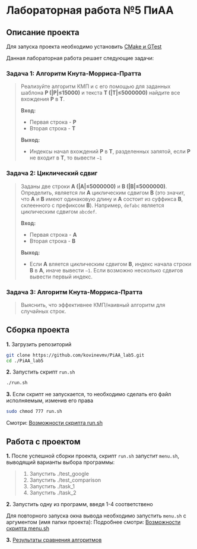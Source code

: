 # Лабораторная работа №5 ПиАА

## Описание проекта

Для запуска проекта необходимо установить [CMake и GTest](/doc/howtoinstall.md)

Данная лабораторная работа решает следующие задачи:

### Задача 1: Алгоритм Кнута-Морриса-Пратта

 > Реализуйте алгоритм КМП и с его помощью для заданных шаблона **P (|P|≤15000)** и текста **T (|T|≤5000000)** найдите все вхождения **P** в **T**.
 > 
 > **Вход:**
 >  * Первая строка - **P** 
 >  * Вторая строка - **T**
 > 
 > 
 > **Выход:**
 >  * Индексы начал вхождений **P** в **T**, разделенных запятой, если **P** не входит в **T**, то вывести `−1`


### Задача 2: Циклический сдвиг

 > Заданы две строки **A (|A|≤5000000)** и **B (|B|≤5000000)**.
 > Определить, является ли **А** циклическим сдвигом **В** (это значит, что **А** и **В** имеют одинаковую длину и **А** состоит из суффикса **В**, склеенного с префиксом **В**). Например, ```defabc``` является циклическим сдвигом ```abcdef```.
 > 
 > **Вход:**
 >  * Первая строка - **A**
 >  * Вторая строка - **B**
 > 
 > 
 > **Выход:**
 >  * Если **A** вляется циклическим сдвигом **B**, индекс начала строки **B** в **A**, иначе вывести `−1`. Если возможно несколько сдвигов вывести первый индекс.

 
 ### Задача 3: Алгоритм Кнута-Морриса-Пратта

 > Выяснить, что эффективнее КМП/наивный алгоритм для случайных строк.



## Сборка проекта

**1.** Загрузить репозиторий

```bash
git clone https://github.com/kovinevmv/PiAA_lab5.git
cd ./PiAA_lab5
```

**2.** Запустить скрипт `run.sh`

```bash
./run.sh
```

**3.** Если скрипт не запускается, то необходимо сделать его файл исполняемым, изменив его права

```bash
sudo chmod 777 run.sh
```

Смотри: [Возможности скрипта run.sh](doc/aboutscripts.md)

## Работа с проектом
 
**1.** После успешной сборки проекта, скрипт `run.sh` запустит `menu.sh`, выводящий варианты выбора программы:

 > 1. Запустить ./test_google     
 > 2. Запустить ./test_comparison 
 > 3. Запустить ./task_1          
 > 4. Запустить ./task_2  


**2.**  Запустить одну из программ, введя 1-4 соответствено

  Для повторного запуска окна вывода необходимо запустить `menu.sh` с аргументом (имя папки проекта):
  Подробнее смотри: [Возможности скрипта menu.sh](doc/aboutscripts.md)


 **3.**  [Результаты сравнения алгоритмов](doc/results.md)
 
        
